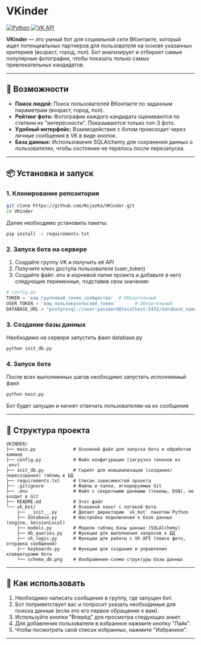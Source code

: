 # VKinder

[![Python](https://img.shields.io/badge/Python-3.7%2B-blue)](https://www.python.org/)
[![VK API](https://img.shields.io/badge/VK-API-lightblue)](https://dev.vk.com/)

**VKinder** — это умный бот для социальной сети ВКонтакте, который ищет потенциальных партнеров для пользователя на основе указанных критериев (возраст, город, пол). Бот анализирует и отбирает самые популярные фотографии, чтобы показать только самых привлекательных кандидатов.

---

## 🚀 Возможности

*   **Поиск людей:** Поиск пользователей ВКонтакте по заданным параметрам (возраст, город, пол).
*   **Рейтинг фото:** Фотографии каждого кандидата оцениваются по степени их "интересности". Показываются только топ-3 фото.
*   **Удобный интерфейс:** Взаимодействие с ботом происходит через личные сообщения в VK в виде кнопок.
*   **База данных:** Использование SQLAlchemy для сохранения данных о пользователях, чтобы состояние не терялось после перезапуска.

---

## 📦 Установка и запуск

### 1. Клонирование репозитория

```bash
git clone https://github.com/NijazKa/VKinder.git
cd VKinder
```

Далее необходимо установить пакеты:
```bash
pip install -r requirements.txt
```
### 2. Запуск бота на сервере

1. Создайте группу VK и получить её API
2. Получите ключ доступа пользователя (user_token)
3. Создайте файл .env в корневой папке проекта и добавьте в него следующие переменные, подставив свои значения:

```python
# config.py
TOKEN = 'ваш_групповой_токен_сообщества'  # Обязательный
USER_TOKEN = 'ваш_пользовательский_токен'       # Обязательный
DATABASE_URL = "postgresql://user:password@localhost:5432/database_name" # Ссылка для подключения к БД (по умолчанию postgresql)

```

### 3. Создание базы данных

Необходимо на сервере запустить фаил database.py
```bash
python init_db.py
```


### 4. Запуск бота

После всех выполненных шагов необходимо запустить исполняемый фаил

```bash
python main.py
```
Бот будет запущен и начнет отвечать пользователям на их сообщения


---

## 📁 Структура проекта

```
VKINDER/
├── main.py              # Основной файл для запуска бота и обработки команд
├── config.py            # Файл конфигурации (загрузка токенов из .env)
├── init_db.py           # Скрипт для инициализации (создания/пересоздания) таблиц в БД
├── requirements.txt     # Список зависимостей проекта
├── .gitignore           # Файлы и папки, игнорируемые Git
├── .env                 # Файл с секретными данными (токены, DSN), не входит в Git
├── README.md            # Этот файл
└── vk_bot/              # Основной пакет с логикой бота
    ├── __init__.py      # Делает директорию `vk_bot` пакетом Python
    ├── database.py      # Настройка подключения к базе данных (engine, SessionLocal)
    ├── models.py        # Модели таблиц базы данных (SQLAlchemy)
    ├── db_queries.py    # Функции для выполнения запросов к БД 
    ├── vk_logic.py      # Функции для работы с VK API (поиск фото, отправка сообщений)
    ├── keyboards.py     # Функции для создания и управления клавиатурами бота
    └── schema_db.png    # Изображение-схема структуры базы данных
```

---

## 🤝 Как использовать

1.  Необходимо написать сообщение в группу, где запущен бот.
2.  Бот поприветствует вас и попросит указать необходимые для поиска данные (если это его первое обращение к вам).
3.  Используйте кнопки "Вперёд" для просмотра следующих анкет.
4.  Для добавления пользователя в избранное нажмите кнопку "Лайк".
5.  Чтобы посмотреть свой список избранных, нажмите "Избранное".

---
